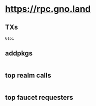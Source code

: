 # https://rpc.gno.land

## TXs
```
6161
```

## addpkgs
```
```

## top realm calls
```
```

## top faucet requesters
```
```

